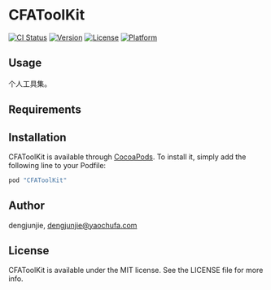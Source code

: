 # CFAToolKit

[![CI Status](http://img.shields.io/travis/dengjunjie/CFAToolKit.svg?style=flat)](https://travis-ci.org/dengjunjie/CFAToolKit)
[![Version](https://img.shields.io/cocoapods/v/CFAToolKit.svg?style=flat)](http://cocoapods.org/pods/CFAToolKit)
[![License](https://img.shields.io/cocoapods/l/CFAToolKit.svg?style=flat)](http://cocoapods.org/pods/CFAToolKit)
[![Platform](https://img.shields.io/cocoapods/p/CFAToolKit.svg?style=flat)](http://cocoapods.org/pods/CFAToolKit)

## Usage

个人工具集。

## Requirements

## Installation

CFAToolKit is available through [CocoaPods](http://cocoapods.org). To install
it, simply add the following line to your Podfile:

```ruby
pod "CFAToolKit"
```

## Author

dengjunjie, dengjunjie@yaochufa.com

## License

CFAToolKit is available under the MIT license. See the LICENSE file for more info.
